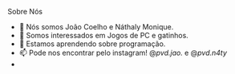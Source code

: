 Sobre Nós 
- 👋 Nós somos João Coelho e Náthaly Monique.
- 👀 Somos interessados em Jogos de PC e gatinhos.
- 🌱 Estamos aprendendo sobre programação.
- 📫 Pode nos encontrar pelo instagram! @_pvd.jao._ e @_pvd.n4ty_
- 
